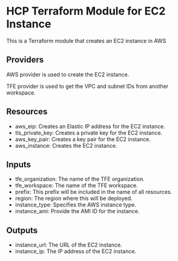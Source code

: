 # HCP Terraform Module for EC2 Instance

This is a Terraform module that creates an EC2 instance in AWS

## Providers

AWS provider is used to create the EC2 instance.

TFE provider is used to get the VPC and subnet IDs from another workspace.

## Resources

- aws_eip: Creates an Elastic IP address for the EC2 instance.
- tls_private_key: Creates a private key for the EC2 instance.
- aws_key_pair: Creates a key pair for the EC2 instance.
- aws_instance: Creates the EC2 instance.

## Inputs

- tfe_organization: The name of the TFE organization.
- tfe_workspace: The name of the TFE workspace.
- prefix: This prefix will be included in the name of all resources.
- region: The region where this will be deployed.
- instance_type: Specifies the AWS instance type.
- instance_ami: Provide the AMI ID for the instance.

## Outputs

- instance_url: The URL of the EC2 instance.
- instance_ip: The IP address of the EC2 instance.